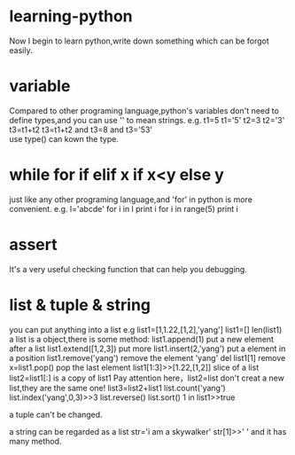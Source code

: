 # learning-python
Now I begin to learn python,write down something which can be forgot easily.
# variable
Compared to other programing language,python's variables don't need to define types,and you can use '' to mean strings.
e.g. t1=5                     t1='5'
     t2=3                     t2='3'
     t3=t1+t2                 t3=t1+t2 
     and t3=8                 and t3='53'            
use type() can kown the type.
# while for if elif x if x<y else y
just like any other programing language,and 'for' in python is more convenient.
e.g.  l='abcde'
      for i in l
      print i
      for i in range(5)
      print i
# assert
It's a very useful checking function that can help you debugging.
# list & tuple & string
you can put anything into a list 
e.g list1=[1,1.22,[1,2],'yang']
    list1=[]
    len(list1)
a list is a object,there is some method:
  list1.append(1) put a new element after a list
  list1.extend([1,2,3]) put more 
  list1.insert(2,'yang') put a element in a position
  list1.remove('yang') remove the element 'yang'
  del list1[1] remove
  x=list1.pop() pop the last element
  list1[1:3]>>[1.22,[1,2]]  slice of a list
  list2=list1[:] is a copy of list1
Pay attention here，list2=list don't creat a new list,they are the same one!
  list3=list2+list1
  list.count('yang')
  list.index('yang',0,3)>>3
  list.reverse()
  list.sort()
1 in list1>>true 




a tuple can't be changed.





a string can be regarded as a list
str='i am a skywalker'
str[1]>>' '
and it has many method.



